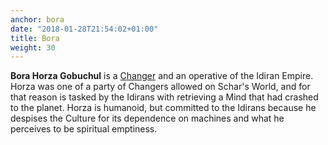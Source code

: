 ```yaml
---
anchor: bora
date: "2018-01-28T21:54:02+01:00"
title: Bora
weight: 30
---
```


**Bora Horza Gobuchul** is a [Changer](https://en.wikipedia.org/wiki/List_of_civilisations_in_the_Culture_series) and an operative of the Idiran Empire. Horza was one of a party of Changers allowed on Schar's World, and for that reason is tasked by the Idirans with retrieving a Mind that had crashed to the planet. Horza is humanoid, but committed to the Idirans because he despises the Culture for its dependence on machines and what he perceives to be spiritual emptiness.
